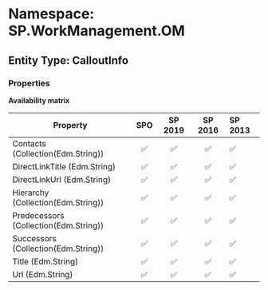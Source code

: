 # Namespace: SP.WorkManagement.OM

## Entity Type: CalloutInfo

### Properties

**Availability matrix**

Property | SPO | SP 2019 | SP 2016 | SP 2013
----------|:---:|:-------:|:-------:|:-------
Contacts (Collection(Edm.String)) | ✅ | ✅ | ✅ | ✅
DirectLinkTitle (Edm.String) | ✅ | ✅ | ✅ | ✅
DirectLinkUrl (Edm.String) | ✅ | ✅ | ✅ | ✅
Hierarchy (Collection(Edm.String)) | ✅ | ✅ | ✅ | ✅
Predecessors (Collection(Edm.String)) | ✅ | ✅ | ✅ | ✅
Successors (Collection(Edm.String)) | ✅ | ✅ | ✅ | ✅
Title (Edm.String) | ✅ | ✅ | ✅ | ✅
Url (Edm.String) | ✅ | ✅ | ✅ | ✅

